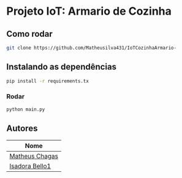 # Projeto IoT: Armario de Cozinha

## Como rodar
```bash
git clone https://github.com/Matheusilva431/IoTCozinhaArmario-
```

## Instalando as dependências
```bash
pip install -r requirements.tx
```

### Rodar
```bash
python main.py
```

## Autores

| **Nome**        |
|-----------------|
| [Matheus Chagas](https://github.com/Matheusilva431) |
| [Isadora Bello1](https://github.com/isadorabello1) |
